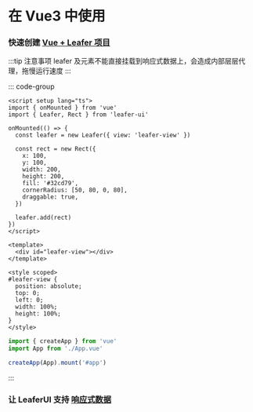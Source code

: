 <script setup>
import Case from '/component/Case.vue'
</script>

# 在 Vue3 中使用

### 快速创建 [Vue + Leafer 项目](/create/leafer.md)

:::tip 注意事项
leafer 及元素不能直接挂载到响应式数据上，会造成内部层层代理，拖慢运行速度
:::

::: code-group

```vue [App.vue]
<script setup lang="ts">
import { onMounted } from 'vue'
import { Leafer, Rect } from 'leafer-ui'

onMounted(() => {
  const leafer = new Leafer({ view: 'leafer-view' })

  const rect = new Rect({
    x: 100,
    y: 100,
    width: 200,
    height: 200,
    fill: '#32cd79',
    cornerRadius: [50, 80, 0, 80],
    draggable: true,
  })

  leafer.add(rect)
})
</script>

<template>
  <div id="leafer-view"></div>
</template>

<style scoped>
#leafer-view {
  position: absolute;
  top: 0;
  left: 0;
  width: 100%;
  height: 100%;
}
</style>
```

```ts [main.ts]
import { createApp } from 'vue'
import App from './App.vue'

createApp(App).mount('#app')
```

:::

### 让 LeaferUI 支持 [响应式数据](/reference/property/proxy)
